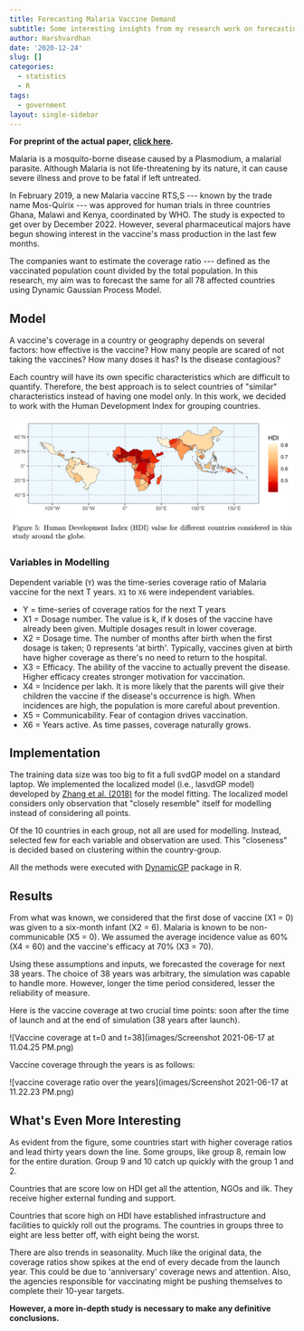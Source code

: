 ```yaml
---
title: Forecasting Malaria Vaccine Demand
subtitle: Some interesting insights from my research work on forecasting demand of Malaria vaccines
author: Harshvardhan
date: '2020-12-24'
slug: []
categories:
  - statistics
  - R
tags:
  - government
layout: single-sidebar
---
```


__For preprint of the actual paper, [click here](https://arxiv.org/pdf/2012.11124.pdf).__

Malaria is a mosquito-borne disease caused by a Plasmodium, a malarial parasite. Although Malaria is not life-threatening by its nature, it can cause severe illness and prove to be fatal if left untreated.

In February 2019, a new Malaria vaccine RTS,S --- known by the trade name Mos-Quirix --- was approved for human trials in three countries Ghana, Malawi and Kenya, coordinated by WHO. The study is expected to get over by December 2022. However, several pharmaceutical majors have begun showing interest in the vaccine's mass production in the last few months.

The companies want to estimate the coverage ratio --- defined as the vaccinated population count divided by the total population. In this research, my aim was to forecast the same for all 78 affected countries using Dynamic Gaussian Process Model.

## Model

A vaccine's coverage in a country or geography depends on several factors: how effective is the vaccine? How many people are scared of not taking the vaccines? How many doses it has? Is the disease contagious?

Each country will have its own specific characteristics which are difficult to quantify. Therefore, the best approach is to select countries of "similar" characteristics instead of having one model only. In this work, we decided to work with the Human Development Index for grouping countries.

![HDI heatmap of world](images/Screenshot%202021-06-17%20at%2010.44.52%20PM.png)

### Variables in Modelling

Dependent variable (`Y`) was the time-series coverage ratio of Malaria vaccine for the next T years. `X1` to `X6` were independent variables.

-   Y = time-series of coverage ratios for the next T years
-   X1 = Dosage number. The value is k, if k doses of the vaccine have already been given. Multiple dosages result in lower coverage.
-   X2 = Dosage time. The number of months after birth when the first dosage is taken; 0 represents 'at birth'. Typically, vaccines given at birth have higher coverage as there's no need to return to the hospital.
-   X3 = Efficacy. The ability of the vaccine to actually prevent the disease. Higher efficacy creates stronger motivation for vaccination.
-   X4 = Incidence per lakh. It is more likely that the parents will give their children the vaccine if the disease's occurrence is high. When incidences are high, the population is more careful about prevention.
-   X5 = Communicability. Fear of contagion drives vaccination.
-   X6 = Years active. As time passes, coverage naturally grows.

## Implementation

The training data size was too big to fit a full svdGP model on a standard laptop. We implemented the localized model (i.e., lasvdGP model) developed by [Zhang et al. (2018)](https://rdrr.io/cran/DynamicGP/ "Dynamic GP - rdrr.io") for the model fitting. The localized model considers only observation that "closely resemble" itself for modelling instead of considering all points.

Of the 10 countries in each group, not all are used for modelling. Instead, selected few for each variable and observation are used. This "closeness" is decided based on clustering within the country-group.

All the methods were executed with [DynamicGP](https://rdrr.io/cran/DynamicGP/) package in R.

## Results

From what was known, we considered that the first dose of vaccine (X1 = 0) was given to a six-month infant (X2 = 6). Malaria is known to be non-communicable (X5 = 0). We assumed the average incidence value as 60% (X4 = 60) and the vaccine's efficacy at 70% (X3 = 70).

Using these assumptions and inputs, we forecasted the coverage for next 38 years. The choice of 38 years was arbitrary, the simulation was capable to handle more. However, longer the time period considered, lesser the reliability of measure.

Here is the vaccine coverage at two crucial time points: soon after the time of launch and at the end of simulation (38 years after launch).

![Vaccine coverage at t=0 and t=38](images/Screenshot 2021-06-17 at 11.04.25 PM.png)

Vaccine coverage through the years is as follows:

![vaccine coverage ratio over the years](images/Screenshot 2021-06-17 at 11.22.23 PM.png)

## What's Even More Interesting

As evident from the figure, some countries start with higher coverage ratios and lead thirty years down the line. Some groups, like group 8, remain low for the entire duration. Group 9 and 10 catch up quickly with the group 1 and 2.

Countries that are score low on HDI get all the attention, NGOs and ilk. They receive higher external funding and support. 

Countries that score high on HDI have established infrastructure and facilities to quickly roll out the programs. The countries in groups three to eight are less better off, with eight being the worst.

There are also trends in seasonality. Much like the original data, the coverage ratios show spikes at the end of every decade from the launch year. This could be due to 'anniversary' coverage news and attention. Also, the agencies responsible for vaccinating might be pushing themselves to complete their 10-year targets. 

**However, a more in-depth study is necessary to make any definitive conclusions.**




